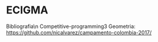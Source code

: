 # ECIGMA
Bibliografia\n
Competitive-programming3
Geometria: https://github.com/nicalvarez/campamento-colombia-2017/
